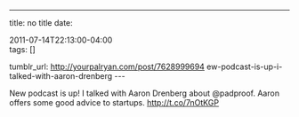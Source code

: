 ---
title: no title
date:

 2011-07-14T22:13:00-04:00  
tags:  []

tumblr_url:
http://yourpalryan.com/post/7628999694
ew-podcast-is-up-i-talked-with-aaron-drenberg
\-\--

New podcast is up! I talked with Aaron Drenberg about \@padproof. Aaron
offers some good advice to startups. <http://t.co/7nOtKGP>
